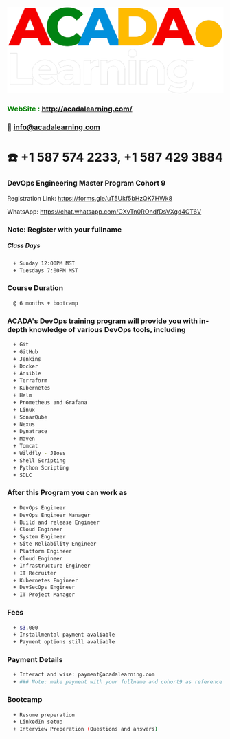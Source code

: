 ![ACADA!](Acada.png)
### **<span style="color:green"> WebSite : <http://acadalearning.com/></span>**
### **:email: info@acadalearning.com**
# :phone: +1 587 574 2233, +1 587 429 3884

### DevOps Engineering Master Program Cohort 9
Registration Link: https://forms.gle/uT5Ukf5bHzQK7HWk8

WhatsApp: https://chat.whatsapp.com/CXvTn0ROndfDsVXgd4CT6V

### Note: Register with your fullname

##### Class Days
```sh
  + Sunday 12:00PM MST
  + Tuesdays 7:00PM MST
```
### Course Duration
```sh
  @ 6 months + bootcamp
```
### ACADA's DevOps training program will provide you with in-depth knowledge of various DevOps tools, including
```sh
  + Git
  + GitHub
  + Jenkins
  + Docker
  + Ansible
  + Terraform
  + Kubernetes
  + Helm
  + Prometheus and Grafana
  + Linux
  + SonarQube
  + Nexus
  + Dynatrace
  + Maven
  + Tomcat
  + Wildfly - JBoss
  + Shell Scripting
  + Python Scripting
  + SDLC
```
### After this Program you can work as
```sh
  + DevOps Engineer
  + DevOps Engineer Manager
  + Build and release Engineer
  + Cloud Engineer
  + System Engineer
  + Site Reliability Engineer
  + Platform Engineer
  + Cloud Engineer
  + Infrastructure Engineer
  + IT Recruiter
  + Kubernetes Engineer
  + DevSecOps Engineer
  + IT Project Manager
```
### Fees
```sh
  + $3,000 
  + Installmental payment avaliable
  + Payment options still avaliable
```
### Payment Details
```sh
  + Interact and wise: payment@acadalearning.com
  + ### Note: make payment with your fullname and cohort9 as reference
```
### Bootcamp
```sh
  + Resume preperation
  + LinkedIn setup
  + Interview Preperation (Questions and answers)
```
